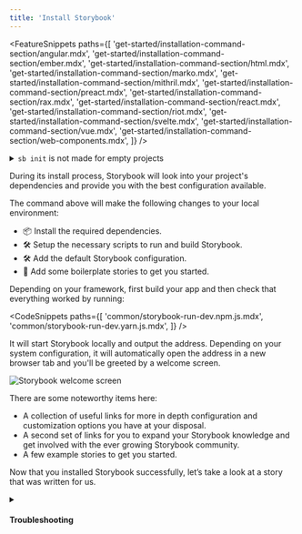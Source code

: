 ```yaml
---
title: 'Install Storybook'
---
```


<!-- prettier-ignore-start -->

<FeatureSnippets
  paths={[
   'get-started/installation-command-section/angular.mdx',
   'get-started/installation-command-section/ember.mdx',
   'get-started/installation-command-section/html.mdx',
   'get-started/installation-command-section/marko.mdx',
   'get-started/installation-command-section/mithril.mdx',
   'get-started/installation-command-section/preact.mdx',
   'get-started/installation-command-section/rax.mdx',
   'get-started/installation-command-section/react.mdx',
   'get-started/installation-command-section/riot.mdx',
   'get-started/installation-command-section/svelte.mdx',
   'get-started/installation-command-section/vue.mdx',
   'get-started/installation-command-section/web-components.mdx',
  ]}
/>

<!-- prettier-ignore-end -->

<details>

<summary><code>sb init</code> is not made for empty projects</summary>

Storybook needs to be installed into a project that is already setup with a framework. It will not work on an empty project. There are many ways to bootstrap an app in a given framework including:

- 📦 [Create an Angular Workspace](https://angular.io/cli/new)
- 📦 [Create React App](https://reactjs.org/docs/create-a-new-react-app.html)
- 📦 [Vue CLI](https://cli.vuejs.org/)
- 📦 [Ember CLI](https://guides.emberjs.com/release/getting-started/quick-start/)
- Or any other tooling available.

</details>

During its install process, Storybook will look into your project's dependencies and provide you with the best configuration available.

The command above will make the following changes to your local environment:

- 📦 Install the required dependencies.
- 🛠 Setup the necessary scripts to run and build Storybook.
- 🛠 Add the default Storybook configuration.
- 📝 Add some boilerplate stories to get you started.

Depending on your framework, first build your app and then check that everything worked by running:

<!-- prettier-ignore-start -->

<CodeSnippets
  paths={[
    'common/storybook-run-dev.npm.js.mdx',
    'common/storybook-run-dev.yarn.js.mdx',
  ]}
/>

<!-- prettier-ignore-end -->

It will start Storybook locally and output the address. Depending on your system configuration, it will automatically open the address in a new browser tab and you'll be greeted by a welcome screen.

![Storybook welcome screen](./example-welcome.png)

There are some noteworthy items here:

- A collection of useful links for more in depth configuration and customization options you have at your disposal.
- A second set of links for you to expand your Storybook knowledge and get involved with the ever growing Storybook community.
- A few example stories to get you started.

Now that you installed Storybook successfully, let’s take a look at a story that was written for us.

<details>
<summary><h4>Troubleshooting</h4></summary>

Below is a curated list to get you unblocked while adding Storybook to your project.

<!-- prettier-ignore-start -->

<FeatureSnippets
  paths={[
   'get-started/installation-problems/angular.mdx',
   'get-started/installation-problems/ember.mdx',
   'get-started/installation-problems/html.mdx',
   'get-started/installation-problems/marko.mdx',
   'get-started/installation-problems/mithril.mdx',
   'get-started/installation-problems/preact.mdx',
   'get-started/installation-problems/rax.mdx',
   'get-started/installation-problems/react.mdx',
   'get-started/installation-problems/riot.mdx',
   'get-started/installation-problems/svelte.mdx',
   'get-started/installation-problems/vue.mdx',
   'get-started/installation-problems/web-components.mdx',
  ]}
/>

<!-- prettier-ignore-end -->

If all else fails, try asking for [help](https://storybook.js.org/support)

</details>
